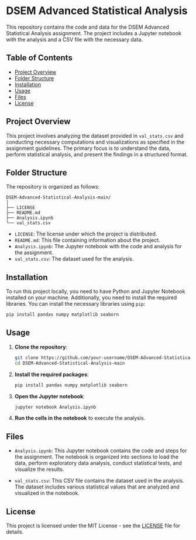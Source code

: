 # DSEM Advanced Statistical Analysis

This repository contains the code and data for the DSEM Advanced Statistical Analysis assignment. The project includes a Jupyter notebook with the analysis and a CSV file with the necessary data.

## Table of Contents

- [Project Overview](#project-overview)
- [Folder Structure](#folder-structure)
- [Installation](#installation)
- [Usage](#usage)
- [Files](#files)
- [License](#license)

## Project Overview

This project involves analyzing the dataset provided in `val_stats.csv` and conducting necessary computations and visualizations as specified in the assignment guidelines. The primary focus is to understand the data, perform statistical analysis, and present the findings in a structured format.

## Folder Structure

The repository is organized as follows:

```
DSEM-Advanced-Statistical-Analysis-main/
│
├── LICENSE
├── README.md
├── Analysis.ipynb
└── val_stats.csv
```

- `LICENSE`: The license under which the project is distributed.
- `README.md`: This file containing information about the project.
- `Analysis.ipynb`: The Jupyter notebook with the code and analysis for the assignment.
- `val_stats.csv`: The dataset used for the analysis.

## Installation

To run this project locally, you need to have Python and Jupyter Notebook installed on your machine. Additionally, you need to install the required libraries. You can install the necessary libraries using `pip`:

```bash
pip install pandas numpy matplotlib seaborn
```

## Usage

1. **Clone the repository**:
   
   ```bash
   git clone https://github.com/your-username/DSEM-Advanced-Statistical-Analysis.git
   cd DSEM-Advanced-Statistical-Analysis-main
   ```

2. **Install the required packages**:

   ```bash
   pip install pandas numpy matplotlib seaborn
   ```

3. **Open the Jupyter notebook**:

   ```bash
   jupyter notebook Analysis.ipynb
   ```

4. **Run the cells in the notebook** to execute the analysis.

## Files

- `Analysis.ipynb`: This Jupyter notebook contains the code and steps for the assignment. The notebook is organized into sections to load the data, perform exploratory data analysis, conduct statistical tests, and visualize the results.

- `val_stats.csv`: This CSV file contains the dataset used in the analysis. The dataset includes various statistical values that are analyzed and visualized in the notebook.

## License

This project is licensed under the MIT License - see the [LICENSE](LICENSE) file for details.
